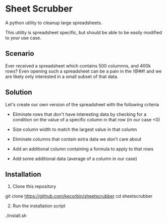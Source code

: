 # Sheet Scrubber

A python utility to cleanup large spreadsheets.

This utility is spreadsheet specific, but should be able to be easily modified to
your use case.

## Scenario

Ever received a spreadsheet which contains 500 columnns, and 400k rows?
Even opening such a spreadsheet can be a pain in the !@##! and we are likely only
interested in a small subset of that data.

## Solution

Let's create our own version of the spreadsheet with the following criteria

* Eliminate rows that don't have interesting data by checking for a condition on the
value of a specific column in that row (in our case <0)

* Size column width to match the largest value in that column

* Eliminate columns that contain extra data we don't care about

* Add an additional column containing a formula to apply to that rows

* Add some additional data (average of a column in our case)


## Installation

1. Clone this repository

  git clone https://github.com/kecorbin/sheetscrubber
  cd sheetscrubber

2. Run the installation script

  ./install.sh
